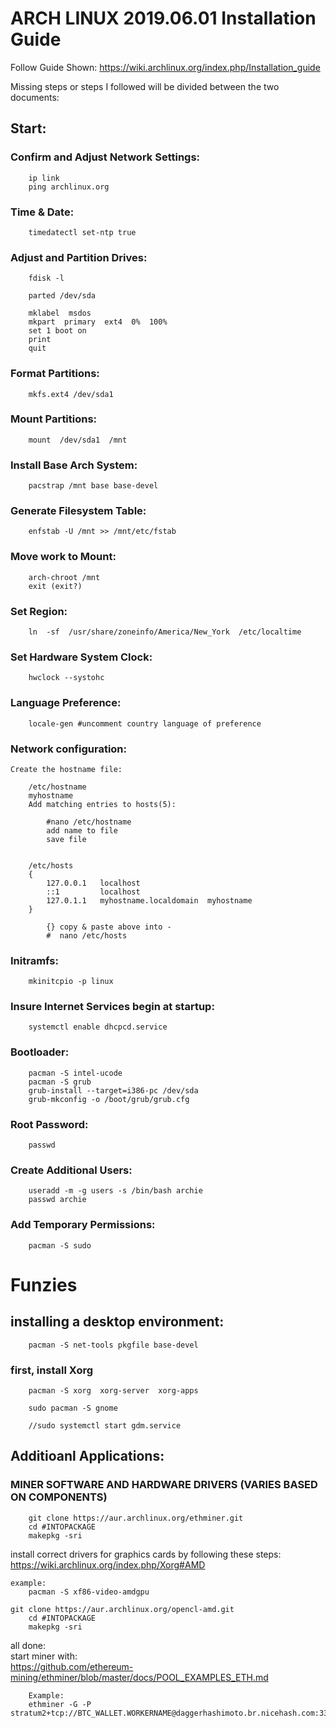 ARCH LINUX 2019.06.01 Installation Guide
========================================

Follow Guide Shown:
https://wiki.archlinux.org/index.php/Installation_guide

Missing steps or steps I followed will be divided between the two documents:

Start:
---------------------

### Confirm and Adjust Network Settings:  
```
	ip link  
	ping archlinux.org  
```
### Time & Date:
```
	timedatectl set-ntp true  
```
### Adjust and Partition Drives:  
```
	fdisk -l  

	parted /dev/sda  

	mklabel  msdos  
	mkpart  primary  ext4  0%  100%  
	set 1 boot on  
	print  
	quit  
```

### Format Partitions:  
```
	mkfs.ext4 /dev/sda1  
```
### Mount Partitions:  
```
	mount  /dev/sda1  /mnt  
```

### Install Base Arch System:  
```
	pacstrap /mnt base base-devel  
```
### Generate Filesystem Table:  
```
	enfstab -U /mnt >> /mnt/etc/fstab  
```
### Move work to Mount:  
```
	arch-chroot /mnt  
	exit (exit?)  
```

### Set Region:  
```
	ln  -sf  /usr/share/zoneinfo/America/New_York  /etc/localtime  
```
### Set Hardware System Clock:  
```
	hwclock --systohc  
```
### Language Preference:
```
	locale-gen #uncomment country language of preference  
```
### Network configuration:
	Create the hostname file:  
```
	/etc/hostname  
	myhostname  
	Add matching entries to hosts(5):  

		#nano /etc/hostname  
		add name to file  
		save file  


	/etc/hosts  
	{  
		127.0.0.1	localhost  
		::1			localhost  
		127.0.1.1	myhostname.localdomain	myhostname  
	}  

		{} copy & paste above into -   
		#  nano /etc/hosts  
```

### Initramfs:  
```
	mkinitcpio -p linux  
```
### Insure Internet Services begin at startup:  
```
	systemctl enable dhcpcd.service  
```

### Bootloader:  
```
	pacman -S intel-ucode  
	pacman -S grub  
	grub-install --target=i386-pc /dev/sda  
	grub-mkconfig -o /boot/grub/grub.cfg      
```
### Root Password:  
```
	passwd  
```

### Create Additional Users:  
```
	useradd -m -g users -s /bin/bash archie  
	passwd archie  
```

### Add Temporary Permissions:  
```
	pacman -S sudo  
```


# Funzies 
## installing a desktop environment:  
```
	pacman -S net-tools pkgfile base-devel  
```

### first, install Xorg
```
	pacman -S xorg  xorg-server  xorg-apps  

	sudo pacman -S gnome  

	//sudo systemctl start gdm.service  

```

## Additioanl Applications:  
### MINER SOFTWARE AND HARDWARE DRIVERS (VARIES BASED ON COMPONENTS)  
```
	git clone https://aur.archlinux.org/ethminer.git  
	cd #INTOPACKAGE  
	makepkg -sri  
```

install correct drivers for graphics cards by following these steps:  
https://wiki.archlinux.org/index.php/Xorg#AMD  

```
example:   
	pacman -S xf86-video-amdgpu  

git clone https://aur.archlinux.org/opencl-amd.git  
	cd #INTOPACKAGE  
	makepkg -sri  
```

all done:  
	start miner with:  
	https://github.com/ethereum-mining/ethminer/blob/master/docs/POOL_EXAMPLES_ETH.md  
```
	Example:  
	ethminer -G -P stratum2+tcp://BTC_WALLET.WORKERNAME@daggerhashimoto.br.nicehash.com:3353  
```
